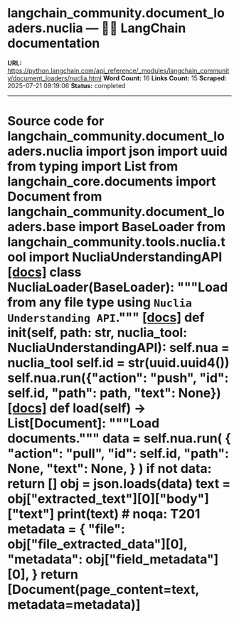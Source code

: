 # langchain_community.document_loaders.nuclia — 🦜🔗 LangChain  documentation

**URL:** https://python.langchain.com/api_reference/_modules/langchain_community/document_loaders/nuclia.html
**Word Count:** 16
**Links Count:** 15
**Scraped:** 2025-07-21 09:19:06
**Status:** completed

---

# Source code for langchain\_community.document\_loaders.nuclia               import json     import uuid     from typing import List          from langchain_core.documents import Document          from langchain_community.document_loaders.base import BaseLoader     from langchain_community.tools.nuclia.tool import NucliaUnderstandingAPI                              [[docs]](https://python.langchain.com/api_reference/community/document_loaders/langchain_community.document_loaders.nuclia.NucliaLoader.html#langchain_community.document_loaders.nuclia.NucliaLoader)     class NucliaLoader(BaseLoader):         """Load from any file type using `Nuclia Understanding API`."""                         [[docs]](https://python.langchain.com/api_reference/community/document_loaders/langchain_community.document_loaders.nuclia.NucliaLoader.html#langchain_community.document_loaders.nuclia.NucliaLoader.__init__)         def __init__(self, path: str, nuclia_tool: NucliaUnderstandingAPI):             self.nua = nuclia_tool             self.id = str(uuid.uuid4())             self.nua.run({"action": "push", "id": self.id, "path": path, "text": None})                                        [[docs]](https://python.langchain.com/api_reference/community/document_loaders/langchain_community.document_loaders.nuclia.NucliaLoader.html#langchain_community.document_loaders.nuclia.NucliaLoader.load)         def load(self) -> List[Document]:             """Load documents."""             data = self.nua.run(                 {                     "action": "pull",                     "id": self.id,                     "path": None,                     "text": None,                 }             )             if not data:                 return []             obj = json.loads(data)             text = obj["extracted_text"][0]["body"]["text"]             print(text)  # noqa: T201             metadata = {                 "file": obj["file_extracted_data"][0],                 "metadata": obj["field_metadata"][0],             }             return [Document(page_content=text, metadata=metadata)]